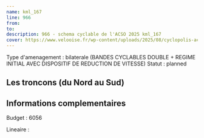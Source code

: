 ```yaml
---
name: kml_167 
line: 966
from: 
to:  
description: 966 - schema cyclable de l'ACSO 2025 kml_167 
cover: https://www.velooise.fr/wp-content/uploads/2025/08/cyclopolis-acso-966.jpg
---
```

Type d'amenagement : bilaterale (BANDES CYCLABLES DOUBLE + REGIME INITIAL AVEC DISPOSITIF DE REDUCTION DE VITESSE)
Statut : planned
## Les troncons (du Nord au Sud)

## Informations complementaires

Budget  : 6056 

Lineaire :

